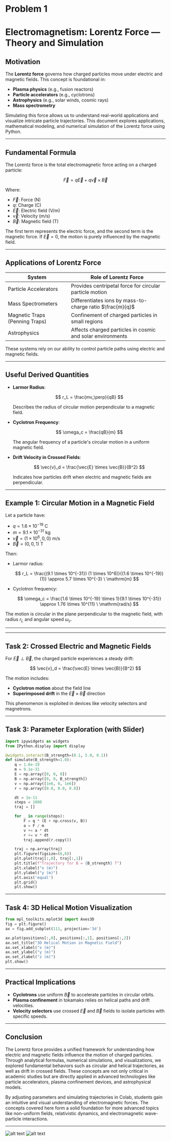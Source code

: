 # Problem 1
# Electromagnetism: Lorentz Force — Theory and Simulation
##  Motivation

The **Lorentz force** governs how charged particles move under electric and magnetic fields. This concept is foundational in:

* **Plasma physics** (e.g., fusion reactors)
* **Particle accelerators** (e.g., cyclotrons)
* **Astrophysics** (e.g., solar winds, cosmic rays)
* **Mass spectrometry**

Simulating this force allows us to understand real-world applications and visualize intricate particle trajectories. This document explores applications, mathematical modeling, and numerical simulation of the Lorentz force using Python.

---

##  Fundamental Formula

The Lorentz force is the total electromagnetic force acting on a charged particle:

$$
\vec{F} = q\vec{E} + q\vec{v} \times \vec{B}
$$

Where:

* $\vec{F}$: Force (N)
* $q$: Charge (C)
* $\vec{E}$: Electric field (V/m)
* $\vec{v}$: Velocity (m/s)
* $\vec{B}$: Magnetic field (T)

The first term represents the electric force, and the second term is the magnetic force. If $\vec{E} = 0$, the motion is purely influenced by the magnetic field.

---

##  Applications of Lorentz Force

| System                         | Role of Lorentz Force                                      |
| ------------------------------ | ---------------------------------------------------------- |
| Particle Accelerators          | Provides centripetal force for circular particle motion    |
| Mass Spectrometers             | Differentiates ions by mass-to-charge ratio $\frac{m}{q}$  |
| Magnetic Traps (Penning Traps) | Confinement of charged particles in small regions          |
| Astrophysics                   | Affects charged particles in cosmic and solar environments |

These systems rely on our ability to control particle paths using electric and magnetic fields.

---

## Useful Derived Quantities

* **Larmor Radius**:

  $$
  r_L = \frac{mv_\perp}{qB}
  $$

  Describes the radius of circular motion perpendicular to a magnetic field.

* **Cyclotron Frequency**:

  $$
  \omega_c = \frac{qB}{m}
  $$

  The angular frequency of a particle's circular motion in a uniform magnetic field.

* **Drift Velocity in Crossed Fields**:

  $$
  \vec{v}_d = \frac{\vec{E} \times \vec{B}}{B^2}
  $$

  Indicates how particles drift when electric and magnetic fields are perpendicular.

---

##  Example 1: Circular Motion in a Magnetic Field

Let a particle have:

* $q = 1.6 \times 10^{-19} \ \mathrm{C}$
* $m = 9.1 \times 10^{-31} \ \mathrm{kg}$
* $\vec{v} = (1 \times 10^6, 0, 0) \ \mathrm{m/s}$
* $\vec{B} = (0, 0, 1) \ \mathrm{T}$

Then:

* Larmor radius:

  $$
  r_L = \frac{(9.1 \times 10^{-31}) (1 \times 10^6)}{(1.6 \times 10^{-19})(1)} \approx 5.7 \times 10^{-3} \ \mathrm{m}
  $$

* Cyclotron frequency:

  $$
  \omega_c = \frac{1.6 \times 10^{-19} \times 1}{9.1 \times 10^{-31}} \approx 1.76 \times 10^{11} \ \mathrm{rad/s}
  $$

The motion is circular in the plane perpendicular to the magnetic field, with radius $r_L$ and angular speed $\omega_c$.

---



---

##  Task 2: Crossed Electric and Magnetic Fields

For $\vec{E} \perp \vec{B}$, the charged particle experiences a steady drift:

$$
\vec{v}_d = \frac{\vec{E} \times \vec{B}}{B^2}
$$

The motion includes:

* **Cyclotron motion** about the field line
* **Superimposed drift** in the $\vec{E} \times \vec{B}$ direction

This phenomenon is exploited in devices like velocity selectors and magnetrons.

---

##  Task 3: Parameter Exploration (with Slider)

```python
import ipywidgets as widgets
from IPython.display import display

@widgets.interact(B_strength=(0.1, 5.0, 0.1))
def simulate(B_strength=1.0):
    q = 1.6e-19
    m = 9.1e-31
    E = np.array([0, 0, 0])
    B = np.array([0, 0, B_strength])
    v = np.array([1e6, 0, 1e6])
    r = np.array([0.0, 0.0, 0.0])

    dt = 1e-11
    steps = 1000
    traj = []

    for _ in range(steps):
        F = q * (E + np.cross(v, B))
        a = F / m
        v += a * dt
        r += v * dt
        traj.append(r.copy())

    traj = np.array(traj)
    plt.figure(figsize=(6,6))
    plt.plot(traj[:,0], traj[:,1])
    plt.title(f"Trajectory for B = {B_strength} T")
    plt.xlabel("x (m)")
    plt.ylabel("y (m)")
    plt.axis('equal')
    plt.grid()
    plt.show()
```

---

##  Task 4: 3D Helical Motion Visualization

```python
from mpl_toolkits.mplot3d import Axes3D
fig = plt.figure()
ax = fig.add_subplot(111, projection='3d')

ax.plot(positions[:,0], positions[:,1], positions[:,2])
ax.set_title("3D Helical Motion in Magnetic Field")
ax.set_xlabel("x (m)")
ax.set_ylabel("y (m)")
ax.set_zlabel("z (m)")
plt.show()
```

---

##  Practical Implications

* **Cyclotrons** use uniform $\vec{B}$ to accelerate particles in circular orbits.
* **Plasma confinement** in tokamaks relies on helical paths and drift velocities.
* **Velocity selectors** use crossed $\vec{E}$ and $\vec{B}$ fields to isolate particles with specific speeds.

---

##  Conclusion

The Lorentz force provides a unified framework for understanding how electric and magnetic fields influence the motion of charged particles. Through analytical formulas, numerical simulations, and visualizations, we explored fundamental behaviors such as circular and helical trajectories, as well as drift in crossed fields. These concepts are not only critical in academic studies but are directly applied in advanced technologies like particle accelerators, plasma confinement devices, and astrophysical models.

By adjusting parameters and simulating trajectories in Colab, students gain an intuitive and visual understanding of electromagnetic forces. The concepts covered here form a solid foundation for more advanced topics like non-uniform fields, relativistic dynamics, and electromagnetic wave-particle interactions.

---
![alt text](image-14.png)
![alt text](image-15.png)